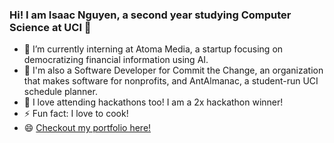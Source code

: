 ### Hi! I am Isaac Nguyen, a second year studying Computer Science at UCI 👋

- 🔭 I’m currently interning at Atoma Media, a startup focusing on democratizing financial information using AI.
- 👯 I'm also a Software Developer for Commit the Change, an organization that makes software for nonprofits, and AntAlmanac, a student-run UCI schedule planner.
- 🌱 I love attending hackathons too! I am a 2x hackathon winner!
- ⚡ Fun fact: I love to cook!
- 😄 [Checkout my portfolio here!](https://isaacnguyen.github.io/)
<!--
**IsaacNguyen/IsaacNguyen** is a ✨ _special_ ✨ repository because its `README.md` (this file) appears on your GitHub profile.

Here are some ideas to get you started:

-  ...
- 🌱 I’m currently learning ...
- 👯 I’m looking to collaborate on ...
- 🤔 I’m looking for help with ...
- 💬 Ask me about ...
- 📫 How to reach me: ...
- 😄 Pronouns: ...
-  ...
-->
